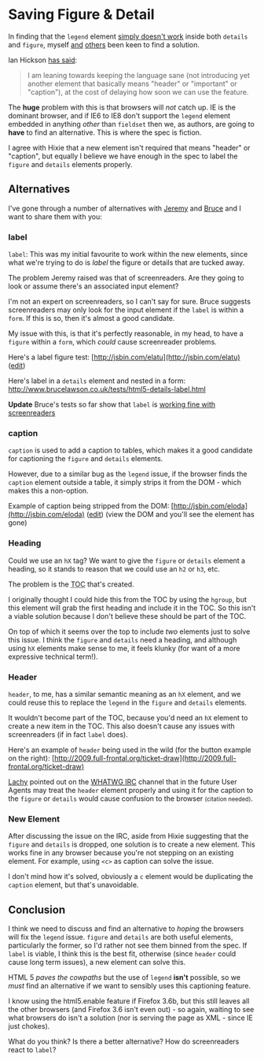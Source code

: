 # Saving Figure & Detail

In finding that the <code>legend</code> element [simply doesn't work](http://remysharp.com/2009/07/31/legend-not-such-a-legend-anymore/) inside both <code>details</code> and <code>figure</code>, myself [and](http://adactio.com) [others](http://brucelawson.co.uk) been keen to find a solution.

<!--more-->

Ian Hickson [has said](http://remysharp.com/2009/07/31/legend-not-such-a-legend-anymore/#comment-166653):

> I am leaning towards keeping the language sane (not introducing yet another element that basically means "header" or "important" or "caption"), at the cost of delaying how soon we can use the feature.

The **huge** problem with this is that browsers will *not* catch up.  IE is the dominant browser, and if IE6 to IE8 don't support the <code>legend</code> element embedded in anything *other* than <code>fieldset</code> then we, as authors, are going to **have** to find an alternative.  This is where the spec is fiction.

I agree with Hixie that a new element isn't required that means "header" or "caption", but equally I believe we have enough in the spec to label the <code>figure</code> and <code>details</code> elements properly.

## Alternatives

I've gone through a number of alternatives with [Jeremy](http://adactio.com) and [Bruce](http://brucelawson.co.uk) and I want to share them with you:

### label

<code>label</code>: This was my initial favourite to work within the new elements, since what we're trying to do is *label* the figure or details that are tucked away.  

The problem Jeremy raised was that of screenreaders.  Are they going to look or assume there's an associated input element?  

I'm not an expert on screenreaders, so I can't say for sure.  Bruce suggests screenreaders may only look for the input element if the <code>label</code> is within a <code>form</code>.  If this is so, then it's almost a good candidate.

My issue with this, is that it's perfectly reasonable, in my head, to have a <code>figure</code> within a <code>form</code>, which *could* cause screenreader problems.

Here's a label figure test: [http://jsbin.com/elatu](http://jsbin.com/elatu) ([edit](http://jsbin.com/elatu/edit#html))

Here's label in a <code>details</code> element and nested in a form: <a href="http://www.brucelawson.co.uk/tests/html5-details-label.html">http://www.brucelawson.co.uk/tests/html5-details-label.html</a>

<div class="update"><p><strong>Update</strong> Bruce's tests so far show that <code>label</code> is <a href="http://twitter.com/brucel/status/3265221421">working fine with screenreaders</a></p></div>

### caption

<code>caption</code> is used to add a caption to tables, which makes it a good candidate for captioning the <code>figure</code> and <code>details</code> elements.  

However, due to a similar bug as the <code>legend</code> issue, if the browser finds the <code>caption</code> element outside a table, it simply strips it from the DOM - which makes this a non-option.

Example of caption being stripped from the DOM: [http://jsbin.com/eloda](http://jsbin.com/eloda) ([edit](http://jsbin.com/eloda/edit#html)) (view the DOM and you'll see the element has gone)

### Heading

Could we use an <code>hX</code> tag?  We want to give the <code>figure</code> or <code>details</code> element a heading, so it stands to reason that we could use an <code>h2</code> or <code>h3</code>, etc.

The problem is the <abbr title="table of contents">TOC</abbr> that's created. 

I originally thought I could hide this from the TOC by using the <code>hgroup</code>, but this element will grab the first heading and include it in the TOC.  So this isn't a viable solution because I don't believe these should be part of the TOC.

On top of which it seems over the top to include *two* elements just to solve this issue.  I think the <code>figure</code> and <code>details</code> need a heading, and although using <code>hX</code> elements make sense to me, it feels klunky (for want of a more expressive technical term!).

### Header

<code>header</code>, to me, has a similar semantic meaning as an <code>hX</code> element, and we could reuse this to replace the <code>legend</code> in the <code>figure</code> and <code>details</code> elements.  

It wouldn't become part of the TOC, because you'd need an <code>hX</code> element to create a new item in the TOC.  This also doesn't cause any issues with screenreaders (if in fact <code>label</code> does).

Here's an example of <code>header</code> being used in the wild (for the button example on the right): [http://2009.full-frontal.org/ticket-draw](http://2009.full-frontal.org/ticket-draw)

[Lachy](http://lachy.id.au/log/) pointed out on the [WHATWG IRC](irc://irc.freenode.net/whatwg "WHATWG IRC") channel that in the future User Agents may treat the <code>header</code> element properly and using it for the caption to the <code>figure</code> or <code>details</code> would cause confusion to the browser <small>(citation needed)</small>.

### New Element

After discussing the issue on the IRC, aside from Hixie suggesting that the <code>figure</code> and <code>details</code> is dropped, one solution is to create a new element.  This works fine in any browser because you're not stepping on an existing element.  For example, using <code>&lt;c&gt;</code> as caption can solve the issue.

I don't mind how it's solved, obviously a <code>c</code> element would be duplicating the <code>caption</code> element, but that's unavoidable.

## Conclusion

I think we need to discuss and find an alternative to *hoping* the browsers will fix the <code>legend</code> issue.  <code>figure</code> and <code>details</code> are both useful elements, particularly the former, so I'd rather not see them binned from the spec. If <code>label</code> is viable, I think this is the best fit, otherwise (since <code>header</code> could cause long term issues), a new element can solve this.

HTML 5 *paves the cowpaths* but the use of <code>legend</code> **isn't** possible, so we *must* find an alternative if we want to sensibly uses this captioning feature.

I know using the html5.enable feature if Firefox 3.6b, but this still leaves all the other browsers (and Firefox 3.6 isn't even out) - so again, waiting to see what browsers do isn't a solution (nor is serving the page as XML - since IE just chokes).

What do you think? Is there a better alternative? How do screenreaders react to <code>label</code>?